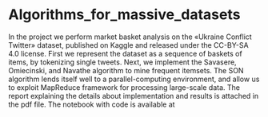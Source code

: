 # Algorithms_for_massive_datasets

In the project we perform market basket analysis on the «Ukraine Conflict Twitter» dataset, published on Kaggle and released under the CC-BY-SA 4.0 license.
First we represent the dataset as a sequence of baskets of items, by tokenizing single tweets. Next, we implement the Savasere, Omiecinski, and Navathe algorithm to mine frequent itemsets. The SON algorithm lends itself well to a parallel-computing environment, and allow us to exploit MapReduce framework for processing large-scale data.
The report explaining the details about implementation and results is attached in the pdf file. The notebook with code is available at 
